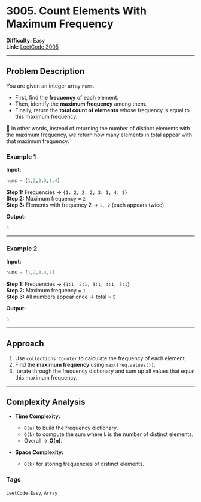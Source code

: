 # 3005. Count Elements With Maximum Frequency

**Difficulty:** Easy  
**Link:** [LeetCode 3005](https://leetcode.com/problems/count-elements-with-maximum-frequency/description/)  

---

## Problem Description
You are given an integer array `nums`.  
- First, find the **frequency** of each element.  
- Then, identify the **maximum frequency** among them.  
- Finally, return the **total count of elements** whose frequency is equal to this maximum frequency.  

🔹 In other words, instead of returning the number of distinct elements with the maximum frequency, we return how many elements in total appear with that maximum frequency.

### Example 1
**Input:**
```python
nums = [1,2,2,3,1,4]
```

**Step 1:** Frequencies → `{1: 2, 2: 2, 3: 1, 4: 1}`  
**Step 2:** Maximum frequency = `2`  
**Step 3:** Elements with frequency 2 → `1, 2` (each appears twice)  

**Output:**
```python
4
```

---

### Example 2
**Input:**
```python
nums = [1,2,3,4,5]
```

**Step 1:** Frequencies → `{1:1, 2:1, 3:1, 4:1, 5:1}`  
**Step 2:** Maximum frequency = `1`  
**Step 3:** All numbers appear once → total = `5`  

**Output:**

```python
5
```

---

## Approach
1. Use `collections.Counter` to calculate the frequency of each element.  
2. Find the **maximum frequency** using `max(freq.values())`.  
3. Iterate through the frequency dictionary and sum up all values that equal this maximum frequency.  

---

## Complexity Analysis
- **Time Complexity:**  
  - `O(n)` to build the frequency dictionary.  
  - `O(k)` to compute the sum where `k` is the number of distinct elements.  
  - Overall → **O(n)**.  

- **Space Complexity:**  
  - `O(k)` for storing frequencies of distinct elements.  

### Tags
`LeetCode-Easy`, `Array`